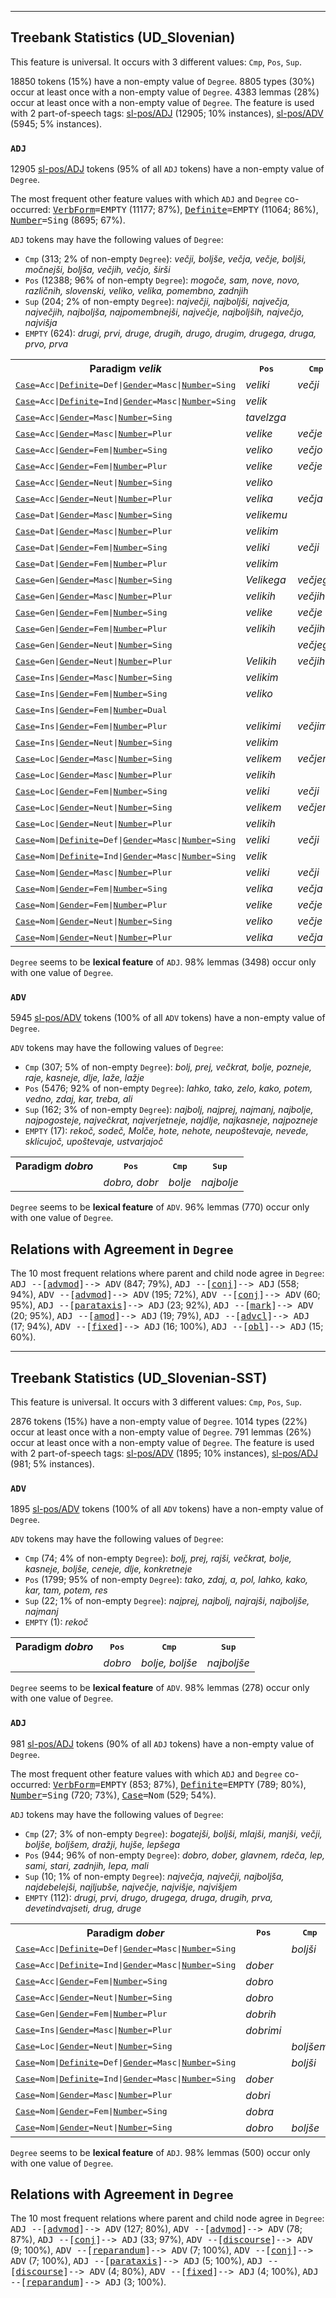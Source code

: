 

--------------------------------------------------------------------------------

## Treebank Statistics (UD_Slovenian)

This feature is universal.
It occurs with 3 different values: `Cmp`, `Pos`, `Sup`.

18850 tokens (15%) have a non-empty value of `Degree`.
8805 types (30%) occur at least once with a non-empty value of `Degree`.
4383 lemmas (28%) occur at least once with a non-empty value of `Degree`.
The feature is used with 2 part-of-speech tags: [sl-pos/ADJ]() (12905; 10% instances), [sl-pos/ADV]() (5945; 5% instances).

### `ADJ`

12905 [sl-pos/ADJ]() tokens (95% of all `ADJ` tokens) have a non-empty value of `Degree`.

The most frequent other feature values with which `ADJ` and `Degree` co-occurred: <tt><a href="VerbForm.html">VerbForm</a>=EMPTY</tt> (11177; 87%), <tt><a href="Definite.html">Definite</a>=EMPTY</tt> (11064; 86%), <tt><a href="Number.html">Number</a>=Sing</tt> (8695; 67%).

`ADJ` tokens may have the following values of `Degree`:

* `Cmp` (313; 2% of non-empty `Degree`): <em>večji, boljše, večja, večje, boljši, močnejši, boljša, večjih, večjo, širši</em>
* `Pos` (12388; 96% of non-empty `Degree`): <em>mogoče, sam, nove, novo, različnih, slovenski, veliko, velika, pomembno, zadnjih</em>
* `Sup` (204; 2% of non-empty `Degree`): <em>največji, najboljši, največja, največjih, najboljša, najpomembnejši, največje, najboljših, največjo, najvišja</em>
* `EMPTY` (624): <em>drugi, prvi, druge, drugih, drugo, drugim, drugega, druga, prvo, prva</em>

<table>
  <tr><th>Paradigm <i>velik</i></th><th><tt>Pos</tt></th><th><tt>Cmp</tt></th><th><tt>Sup</tt></th></tr>
  <tr><td><tt><a href="Case.html">Case</a>=Acc|<a href="Definite.html">Definite</a>=Def|<a href="Gender.html">Gender</a>=Masc|<a href="Number.html">Number</a>=Sing</tt></td><td><em>veliki</em></td><td><em>večji</em></td><td><em>največji</em></td></tr>
  <tr><td><tt><a href="Case.html">Case</a>=Acc|<a href="Definite.html">Definite</a>=Ind|<a href="Gender.html">Gender</a>=Masc|<a href="Number.html">Number</a>=Sing</tt></td><td><em>velik</em></td><td></td><td></td></tr>
  <tr><td><tt><a href="Case.html">Case</a>=Acc|<a href="Gender.html">Gender</a>=Masc|<a href="Number.html">Number</a>=Sing</tt></td><td><em>tavelzga</em></td><td></td><td><em>največjega</em></td></tr>
  <tr><td><tt><a href="Case.html">Case</a>=Acc|<a href="Gender.html">Gender</a>=Masc|<a href="Number.html">Number</a>=Plur</tt></td><td><em>velike</em></td><td><em>večje</em></td><td></td></tr>
  <tr><td><tt><a href="Case.html">Case</a>=Acc|<a href="Gender.html">Gender</a>=Fem|<a href="Number.html">Number</a>=Sing</tt></td><td><em>veliko</em></td><td><em>večjo</em></td><td><em>največjo</em></td></tr>
  <tr><td><tt><a href="Case.html">Case</a>=Acc|<a href="Gender.html">Gender</a>=Fem|<a href="Number.html">Number</a>=Plur</tt></td><td><em>velike</em></td><td><em>večje</em></td><td></td></tr>
  <tr><td><tt><a href="Case.html">Case</a>=Acc|<a href="Gender.html">Gender</a>=Neut|<a href="Number.html">Number</a>=Sing</tt></td><td><em>veliko</em></td><td></td><td><em>Največje</em></td></tr>
  <tr><td><tt><a href="Case.html">Case</a>=Acc|<a href="Gender.html">Gender</a>=Neut|<a href="Number.html">Number</a>=Plur</tt></td><td><em>velika</em></td><td><em>večja</em></td><td></td></tr>
  <tr><td><tt><a href="Case.html">Case</a>=Dat|<a href="Gender.html">Gender</a>=Masc|<a href="Number.html">Number</a>=Sing</tt></td><td><em>velikemu</em></td><td></td><td></td></tr>
  <tr><td><tt><a href="Case.html">Case</a>=Dat|<a href="Gender.html">Gender</a>=Masc|<a href="Number.html">Number</a>=Plur</tt></td><td><em>velikim</em></td><td></td><td></td></tr>
  <tr><td><tt><a href="Case.html">Case</a>=Dat|<a href="Gender.html">Gender</a>=Fem|<a href="Number.html">Number</a>=Sing</tt></td><td><em>veliki</em></td><td><em>večji</em></td><td></td></tr>
  <tr><td><tt><a href="Case.html">Case</a>=Dat|<a href="Gender.html">Gender</a>=Fem|<a href="Number.html">Number</a>=Plur</tt></td><td><em>velikim</em></td><td></td><td></td></tr>
  <tr><td><tt><a href="Case.html">Case</a>=Gen|<a href="Gender.html">Gender</a>=Masc|<a href="Number.html">Number</a>=Sing</tt></td><td><em>Velikega</em></td><td><em>večjega</em></td><td><em>največjega</em></td></tr>
  <tr><td><tt><a href="Case.html">Case</a>=Gen|<a href="Gender.html">Gender</a>=Masc|<a href="Number.html">Number</a>=Plur</tt></td><td><em>velikih</em></td><td><em>večjih</em></td><td><em>največjih</em></td></tr>
  <tr><td><tt><a href="Case.html">Case</a>=Gen|<a href="Gender.html">Gender</a>=Fem|<a href="Number.html">Number</a>=Sing</tt></td><td><em>velike</em></td><td><em>večje</em></td><td><em>največje</em></td></tr>
  <tr><td><tt><a href="Case.html">Case</a>=Gen|<a href="Gender.html">Gender</a>=Fem|<a href="Number.html">Number</a>=Plur</tt></td><td><em>velikih</em></td><td><em>večjih</em></td><td><em>največjih</em></td></tr>
  <tr><td><tt><a href="Case.html">Case</a>=Gen|<a href="Gender.html">Gender</a>=Neut|<a href="Number.html">Number</a>=Sing</tt></td><td></td><td><em>večjega</em></td><td></td></tr>
  <tr><td><tt><a href="Case.html">Case</a>=Gen|<a href="Gender.html">Gender</a>=Neut|<a href="Number.html">Number</a>=Plur</tt></td><td><em>Velikih</em></td><td><em>večjih</em></td><td></td></tr>
  <tr><td><tt><a href="Case.html">Case</a>=Ins|<a href="Gender.html">Gender</a>=Masc|<a href="Number.html">Number</a>=Sing</tt></td><td><em>velikim</em></td><td></td><td></td></tr>
  <tr><td><tt><a href="Case.html">Case</a>=Ins|<a href="Gender.html">Gender</a>=Fem|<a href="Number.html">Number</a>=Sing</tt></td><td><em>veliko</em></td><td></td><td><em>največjo</em></td></tr>
  <tr><td><tt><a href="Case.html">Case</a>=Ins|<a href="Gender.html">Gender</a>=Fem|<a href="Number.html">Number</a>=Dual</tt></td><td></td><td></td><td><em>največjima</em></td></tr>
  <tr><td><tt><a href="Case.html">Case</a>=Ins|<a href="Gender.html">Gender</a>=Fem|<a href="Number.html">Number</a>=Plur</tt></td><td><em>velikimi</em></td><td><em>večjimi</em></td><td></td></tr>
  <tr><td><tt><a href="Case.html">Case</a>=Ins|<a href="Gender.html">Gender</a>=Neut|<a href="Number.html">Number</a>=Sing</tt></td><td><em>velikim</em></td><td></td><td><em>največjim</em></td></tr>
  <tr><td><tt><a href="Case.html">Case</a>=Loc|<a href="Gender.html">Gender</a>=Masc|<a href="Number.html">Number</a>=Sing</tt></td><td><em>velikem</em></td><td><em>večjem</em></td><td><em>največjem</em></td></tr>
  <tr><td><tt><a href="Case.html">Case</a>=Loc|<a href="Gender.html">Gender</a>=Masc|<a href="Number.html">Number</a>=Plur</tt></td><td><em>velikih</em></td><td></td><td><em>največjih</em></td></tr>
  <tr><td><tt><a href="Case.html">Case</a>=Loc|<a href="Gender.html">Gender</a>=Fem|<a href="Number.html">Number</a>=Sing</tt></td><td><em>veliki</em></td><td><em>večji</em></td><td><em>največji</em></td></tr>
  <tr><td><tt><a href="Case.html">Case</a>=Loc|<a href="Gender.html">Gender</a>=Neut|<a href="Number.html">Number</a>=Sing</tt></td><td><em>velikem</em></td><td><em>večjem</em></td><td><em>največjem</em></td></tr>
  <tr><td><tt><a href="Case.html">Case</a>=Loc|<a href="Gender.html">Gender</a>=Neut|<a href="Number.html">Number</a>=Plur</tt></td><td><em>velikih</em></td><td></td><td></td></tr>
  <tr><td><tt><a href="Case.html">Case</a>=Nom|<a href="Definite.html">Definite</a>=Def|<a href="Gender.html">Gender</a>=Masc|<a href="Number.html">Number</a>=Sing</tt></td><td><em>veliki</em></td><td><em>večji</em></td><td><em>največji</em></td></tr>
  <tr><td><tt><a href="Case.html">Case</a>=Nom|<a href="Definite.html">Definite</a>=Ind|<a href="Gender.html">Gender</a>=Masc|<a href="Number.html">Number</a>=Sing</tt></td><td><em>velik</em></td><td></td><td></td></tr>
  <tr><td><tt><a href="Case.html">Case</a>=Nom|<a href="Gender.html">Gender</a>=Masc|<a href="Number.html">Number</a>=Plur</tt></td><td><em>veliki</em></td><td><em>večji</em></td><td><em>največji</em></td></tr>
  <tr><td><tt><a href="Case.html">Case</a>=Nom|<a href="Gender.html">Gender</a>=Fem|<a href="Number.html">Number</a>=Sing</tt></td><td><em>velika</em></td><td><em>večja</em></td><td><em>največja</em></td></tr>
  <tr><td><tt><a href="Case.html">Case</a>=Nom|<a href="Gender.html">Gender</a>=Fem|<a href="Number.html">Number</a>=Plur</tt></td><td><em>velike</em></td><td><em>večje</em></td><td></td></tr>
  <tr><td><tt><a href="Case.html">Case</a>=Nom|<a href="Gender.html">Gender</a>=Neut|<a href="Number.html">Number</a>=Sing</tt></td><td><em>veliko</em></td><td><em>večje</em></td><td><em>največje</em></td></tr>
  <tr><td><tt><a href="Case.html">Case</a>=Nom|<a href="Gender.html">Gender</a>=Neut|<a href="Number.html">Number</a>=Plur</tt></td><td><em>velika</em></td><td><em>večja</em></td><td><em>največja</em></td></tr>
</table>

`Degree` seems to be **lexical feature** of `ADJ`. 98% lemmas (3498) occur only with one value of `Degree`.

### `ADV`

5945 [sl-pos/ADV]() tokens (100% of all `ADV` tokens) have a non-empty value of `Degree`.

`ADV` tokens may have the following values of `Degree`:

* `Cmp` (307; 5% of non-empty `Degree`): <em>bolj, prej, večkrat, bolje, pozneje, raje, kasneje, dlje, laže, lažje</em>
* `Pos` (5476; 92% of non-empty `Degree`): <em>lahko, tako, zelo, kako, potem, vedno, zdaj, kar, treba, ali</em>
* `Sup` (162; 3% of non-empty `Degree`): <em>najbolj, najprej, najmanj, najbolje, najpogosteje, največkrat, najverjetneje, najdlje, najkasneje, najpozneje</em>
* `EMPTY` (17): <em>rekoč, sodeč, Molče, hote, nehote, neupoštevaje, nevede, sklicujoč, upoštevaje, ustvarjajoč</em>

<table>
  <tr><th>Paradigm <i>dobro</i></th><th><tt>Pos</tt></th><th><tt>Cmp</tt></th><th><tt>Sup</tt></th></tr>
  <tr><td><tt></tt></td><td><em>dobro, dobr</em></td><td><em>bolje</em></td><td><em>najbolje</em></td></tr>
</table>

`Degree` seems to be **lexical feature** of `ADV`. 96% lemmas (770) occur only with one value of `Degree`.

## Relations with Agreement in `Degree`

The 10 most frequent relations where parent and child node agree in `Degree`:
<tt>ADJ --[<a href="../dep/advmod.html">advmod</a>]--> ADV</tt> (847; 79%),
<tt>ADJ --[<a href="../dep/conj.html">conj</a>]--> ADJ</tt> (558; 94%),
<tt>ADV --[<a href="../dep/advmod.html">advmod</a>]--> ADV</tt> (195; 72%),
<tt>ADV --[<a href="../dep/conj.html">conj</a>]--> ADV</tt> (60; 95%),
<tt>ADJ --[<a href="../dep/parataxis.html">parataxis</a>]--> ADJ</tt> (23; 92%),
<tt>ADJ --[<a href="../dep/mark.html">mark</a>]--> ADV</tt> (20; 95%),
<tt>ADJ --[<a href="../dep/amod.html">amod</a>]--> ADJ</tt> (19; 79%),
<tt>ADJ --[<a href="../dep/advcl.html">advcl</a>]--> ADJ</tt> (17; 94%),
<tt>ADV --[<a href="../dep/fixed.html">fixed</a>]--> ADJ</tt> (16; 100%),
<tt>ADJ --[<a href="../dep/obl.html">obl</a>]--> ADJ</tt> (15; 60%).



--------------------------------------------------------------------------------

## Treebank Statistics (UD_Slovenian-SST)

This feature is universal.
It occurs with 3 different values: `Cmp`, `Pos`, `Sup`.

2876 tokens (15%) have a non-empty value of `Degree`.
1014 types (22%) occur at least once with a non-empty value of `Degree`.
791 lemmas (26%) occur at least once with a non-empty value of `Degree`.
The feature is used with 2 part-of-speech tags: [sl-pos/ADV]() (1895; 10% instances), [sl-pos/ADJ]() (981; 5% instances).

### `ADV`

1895 [sl-pos/ADV]() tokens (100% of all `ADV` tokens) have a non-empty value of `Degree`.

`ADV` tokens may have the following values of `Degree`:

* `Cmp` (74; 4% of non-empty `Degree`): <em>bolj, prej, rajši, večkrat, bolje, kasneje, boljše, ceneje, dlje, konkretneje</em>
* `Pos` (1799; 95% of non-empty `Degree`): <em>tako, zdaj, a, pol, lahko, kako, kar, tam, potem, res</em>
* `Sup` (22; 1% of non-empty `Degree`): <em>najprej, najbolj, najrajši, najboljše, najmanj</em>
* `EMPTY` (1): <em>rekoč</em>

<table>
  <tr><th>Paradigm <i>dobro</i></th><th><tt>Pos</tt></th><th><tt>Cmp</tt></th><th><tt>Sup</tt></th></tr>
  <tr><td><tt></tt></td><td><em>dobro</em></td><td><em>bolje, boljše</em></td><td><em>najboljše</em></td></tr>
</table>

`Degree` seems to be **lexical feature** of `ADV`. 98% lemmas (278) occur only with one value of `Degree`.

### `ADJ`

981 [sl-pos/ADJ]() tokens (90% of all `ADJ` tokens) have a non-empty value of `Degree`.

The most frequent other feature values with which `ADJ` and `Degree` co-occurred: <tt><a href="VerbForm.html">VerbForm</a>=EMPTY</tt> (853; 87%), <tt><a href="Definite.html">Definite</a>=EMPTY</tt> (789; 80%), <tt><a href="Number.html">Number</a>=Sing</tt> (720; 73%), <tt><a href="Case.html">Case</a>=Nom</tt> (529; 54%).

`ADJ` tokens may have the following values of `Degree`:

* `Cmp` (27; 3% of non-empty `Degree`): <em>bogatejši, boljši, mlajši, manjši, večji, boljše, boljšem, dražji, hujše, lepšega</em>
* `Pos` (944; 96% of non-empty `Degree`): <em>dobro, dober, glavnem, rdeča, lep, sami, stari, zadnjih, lepa, mali</em>
* `Sup` (10; 1% of non-empty `Degree`): <em>največja, največji, najboljša, najdebelejši, najljubše, največje, najvišje, najvišjem</em>
* `EMPTY` (112): <em>drugi, prvi, drugo, drugega, druga, drugih, prva, devetindvajseti, drug, druge</em>

<table>
  <tr><th>Paradigm <i>dober</i></th><th><tt>Pos</tt></th><th><tt>Cmp</tt></th><th><tt>Sup</tt></th></tr>
  <tr><td><tt><a href="Case.html">Case</a>=Acc|<a href="Definite.html">Definite</a>=Def|<a href="Gender.html">Gender</a>=Masc|<a href="Number.html">Number</a>=Sing</tt></td><td></td><td><em>boljši</em></td><td></td></tr>
  <tr><td><tt><a href="Case.html">Case</a>=Acc|<a href="Definite.html">Definite</a>=Ind|<a href="Gender.html">Gender</a>=Masc|<a href="Number.html">Number</a>=Sing</tt></td><td><em>dober</em></td><td></td><td></td></tr>
  <tr><td><tt><a href="Case.html">Case</a>=Acc|<a href="Gender.html">Gender</a>=Fem|<a href="Number.html">Number</a>=Sing</tt></td><td><em>dobro</em></td><td></td><td></td></tr>
  <tr><td><tt><a href="Case.html">Case</a>=Acc|<a href="Gender.html">Gender</a>=Neut|<a href="Number.html">Number</a>=Sing</tt></td><td><em>dobro</em></td><td></td><td></td></tr>
  <tr><td><tt><a href="Case.html">Case</a>=Gen|<a href="Gender.html">Gender</a>=Fem|<a href="Number.html">Number</a>=Plur</tt></td><td><em>dobrih</em></td><td></td><td></td></tr>
  <tr><td><tt><a href="Case.html">Case</a>=Ins|<a href="Gender.html">Gender</a>=Masc|<a href="Number.html">Number</a>=Plur</tt></td><td><em>dobrimi</em></td><td></td><td></td></tr>
  <tr><td><tt><a href="Case.html">Case</a>=Loc|<a href="Gender.html">Gender</a>=Neut|<a href="Number.html">Number</a>=Sing</tt></td><td></td><td><em>boljšem</em></td><td></td></tr>
  <tr><td><tt><a href="Case.html">Case</a>=Nom|<a href="Definite.html">Definite</a>=Def|<a href="Gender.html">Gender</a>=Masc|<a href="Number.html">Number</a>=Sing</tt></td><td></td><td><em>boljši</em></td><td></td></tr>
  <tr><td><tt><a href="Case.html">Case</a>=Nom|<a href="Definite.html">Definite</a>=Ind|<a href="Gender.html">Gender</a>=Masc|<a href="Number.html">Number</a>=Sing</tt></td><td><em>dober</em></td><td></td><td></td></tr>
  <tr><td><tt><a href="Case.html">Case</a>=Nom|<a href="Gender.html">Gender</a>=Masc|<a href="Number.html">Number</a>=Plur</tt></td><td><em>dobri</em></td><td></td><td></td></tr>
  <tr><td><tt><a href="Case.html">Case</a>=Nom|<a href="Gender.html">Gender</a>=Fem|<a href="Number.html">Number</a>=Sing</tt></td><td><em>dobra</em></td><td></td><td><em>najboljša</em></td></tr>
  <tr><td><tt><a href="Case.html">Case</a>=Nom|<a href="Gender.html">Gender</a>=Neut|<a href="Number.html">Number</a>=Sing</tt></td><td><em>dobro</em></td><td><em>boljše</em></td><td></td></tr>
</table>

`Degree` seems to be **lexical feature** of `ADJ`. 98% lemmas (500) occur only with one value of `Degree`.

## Relations with Agreement in `Degree`

The 10 most frequent relations where parent and child node agree in `Degree`:
<tt>ADJ --[<a href="../dep/advmod.html">advmod</a>]--> ADV</tt> (127; 80%),
<tt>ADV --[<a href="../dep/advmod.html">advmod</a>]--> ADV</tt> (78; 87%),
<tt>ADJ --[<a href="../dep/conj.html">conj</a>]--> ADJ</tt> (33; 97%),
<tt>ADV --[<a href="../dep/discourse.html">discourse</a>]--> ADV</tt> (9; 100%),
<tt>ADV --[<a href="../dep/reparandum.html">reparandum</a>]--> ADV</tt> (7; 100%),
<tt>ADV --[<a href="../dep/conj.html">conj</a>]--> ADV</tt> (7; 100%),
<tt>ADJ --[<a href="../dep/parataxis.html">parataxis</a>]--> ADJ</tt> (5; 100%),
<tt>ADJ --[<a href="../dep/discourse.html">discourse</a>]--> ADV</tt> (4; 80%),
<tt>ADV --[<a href="../dep/fixed.html">fixed</a>]--> ADJ</tt> (4; 100%),
<tt>ADJ --[<a href="../dep/reparandum.html">reparandum</a>]--> ADJ</tt> (3; 100%).

